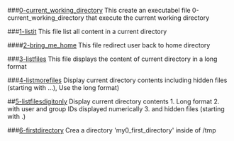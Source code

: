 ###[0-current_working_directory](0-current_working_directory)
This create an executabel file 0-current_working_directory that execute the current working directory

###[1-listit](1-listit)
This file list all content in a current directory

####[2-bring_me_home](2-bring_me_home)
This file redirect user back to home directory

###[3-listfiles](3-listfiles)
This file displays the content of current directory in a long format

###[4-listmorefiles](4-listmorefiles)
Display current directory contents including hidden files (starting with ...), Use the long format)

##[5-listfilesdigitonly](5-listfilesdigitonly)
Display current directory contents 1. Long format 2. with user and group IDs displayed numerically 3. and hidden files (starting with .)

###[6-firstdirectory](6-firstdirectory)
Crea a directory 'my0_first_directory' inside of /tmp

